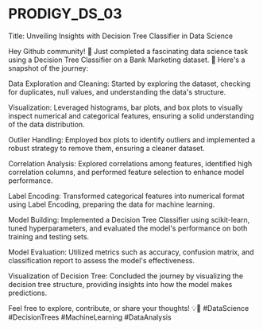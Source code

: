 # PRODIGY_DS_03

Title: Unveiling Insights with Decision Tree Classifier in Data Science

Hey Github community! 👋 Just completed a fascinating data science task using a Decision Tree Classifier on a Bank Marketing dataset. 🌳 Here's a snapshot of the journey:

Data Exploration and Cleaning: Started by exploring the dataset, checking for duplicates, null values, and understanding the data's structure.

Visualization: Leveraged histograms, bar plots, and box plots to visually inspect numerical and categorical features, ensuring a solid understanding of the data distribution.

Outlier Handling: Employed box plots to identify outliers and implemented a robust strategy to remove them, ensuring a cleaner dataset.

Correlation Analysis: Explored correlations among features, identified high correlation columns, and performed feature selection to enhance model performance.

Label Encoding: Transformed categorical features into numerical format using Label Encoding, preparing the data for machine learning.

Model Building: Implemented a Decision Tree Classifier using scikit-learn, tuned hyperparameters, and evaluated the model's performance on both training and testing sets.

Model Evaluation: Utilized metrics such as accuracy, confusion matrix, and classification report to assess the model's effectiveness.

Visualization of Decision Tree: Concluded the journey by visualizing the decision tree structure, providing insights into how the model makes predictions.

Feel free to explore, contribute, or share your thoughts! 💡🚀 #DataScience #DecisionTrees #MachineLearning #DataAnalysis
